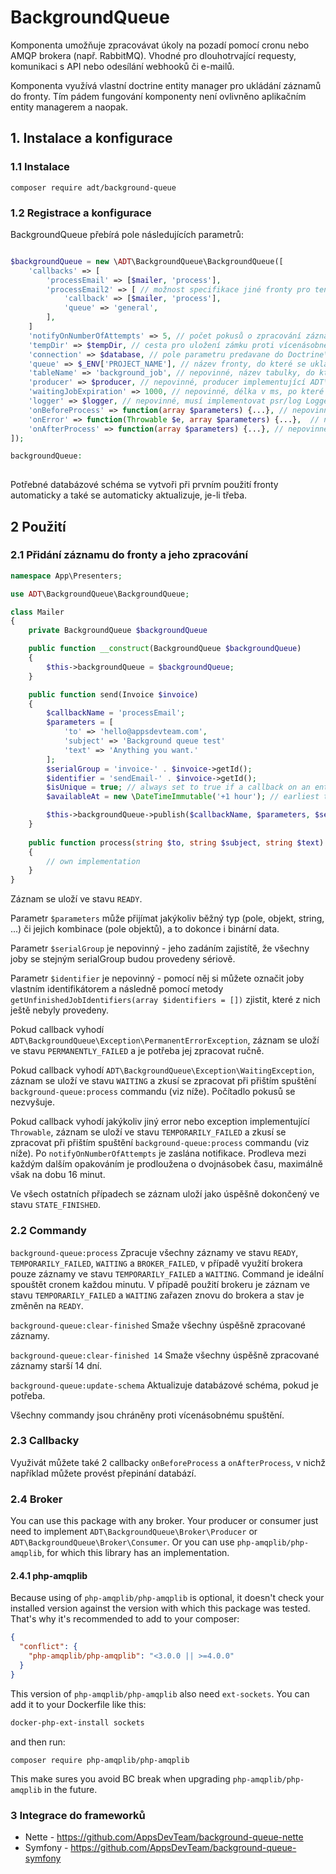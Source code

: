 # BackgroundQueue

Komponenta umožňuje zpracovávat úkoly na pozadí pomocí cronu nebo AMQP brokera (např. RabbitMQ). Vhodné pro dlouhotrvající requesty, komunikaci s API nebo odesílání webhooků či e-mailů.

Komponenta využívá vlastní doctrine entity manager pro ukládání záznamů do fronty. Tím pádem fungování komponenty není ovlivněno aplikačním entity managerem a naopak.

## 1. Instalace a konfigurace

### 1.1 Instalace
```
composer require adt/background-queue
```

### 1.2 Registrace a konfigurace

BackgroundQueue přebírá pole následujících parametrů:

```php

$backgroundQueue = new \ADT\BackgroundQueue\BackgroundQueue([
	'callbacks' => [
		'processEmail' => [$mailer, 'process'],
		'processEmail2' => [ // možnost specifikace jiné fronty pro tento callback
			'callback' => [$mailer, 'process'],
			'queue' => 'general',
		],
	]
	'notifyOnNumberOfAttempts' => 5, // počet pokusů o zpracování záznamu před zalogováním
	'tempDir' => $tempDir, // cesta pro uložení zámku proti vícenásobnému spuštění commandu
	'connection' => $database, // pole parametru predavane do Doctrine\Dbal\Connection nebo DSN
	'queue' => $_ENV['PROJECT_NAME'], // název fronty, do které se ukládají a ze které se vybírají záznamy
	'tableName' => 'background_job', // nepovinné, název tabulky, do které se budou ukládat jednotlivé joby
	'producer' => $producer, // nepovinné, producer implementující ADT\BackgroundQueue\Broker\Producer
	'waitingJobExpiration' => 1000, // nepovinné, délka v ms, po které se job pokusí znovu provést, když čeká na dokončení předchozího
	'logger' => $logger, // nepovinné, musí implementovat psr/log LoggerInterface
	'onBeforeProcess' => function(array $parameters) {...}, // nepovinné
	'onError' => function(Throwable $e, array $parameters) {...},  // nepovinné
	'onAfterProcess' => function(array $parameters) {...}, // nepovinné
]);

backgroundQueue:
	
```

Potřebné databázové schéma se vytvoři při prvním použití fronty automaticky a také se automaticky aktualizuje, je-li třeba.

## 2 Použití

### 2.1 Přidání záznamu do fronty a jeho zpracování

```php
namespace App\Presenters;

use ADT\BackgroundQueue\BackgroundQueue;

class Mailer
{
    private BackgroundQueue $backgroundQueue

    public function __construct(BackgroundQueue $backgroundQueue)
    {
        $this->backgroundQueue = $backgroundQueue;
    }

	public function send(Invoice $invoice) 
	{
		$callbackName = 'processEmail';
		$parameters = [
			'to' => 'hello@appsdevteam.com',
			'subject' => 'Background queue test'
			'text' => 'Anything you want.'
		];
		$serialGroup = 'invoice-' . $invoice->getId();
		$identifier = 'sendEmail-' . $invoice->getId();
		$isUnique = true; // always set to true if a callback on an entity should be performed only once, regardless of how it can happen that it is added to your queue twice
		$availableAt = new \DateTimeImmutable('+1 hour'); // earliest time when the record should be processed

		$this->backgroundQueue->publish($callbackName, $parameters, $serialGroup, $identifier, $isUnique, $availableAt);
	}
	
	public function process(string $to, string $subject, string $text) 
	{
	    // own implementation
	}
}
```

Záznam se uloží ve stavu `READY`.

Parametr `$parameters` může přijímat jakýkoliv běžný typ (pole, objekt, string, ...) či jejich kombinace (pole objektů), a to dokonce i binární data.

Parametr `$serialGroup` je nepovinný - jeho zadáním zajistítě, že všechny joby se stejným serialGroup budou provedeny sériově.

Parametr `$identifier` je nepovinný - pomocí něj si můžete označit joby vlastním identifikátorem a následně pomocí metody `getUnfinishedJobIdentifiers(array $identifiers = [])` zjistit, které z nich ještě nebyly provedeny.

Pokud callback vyhodí `ADT\BackgroundQueue\Exception\PermanentErrorException`, záznam se uloží ve stavu `PERMANENTLY_FAILED` a je potřeba jej zpracovat ručně.

Pokud callback vyhodí `ADT\BackgroundQueue\Exception\WaitingException`, záznam se uloží ve stavu `WAITING` a zkusí se zpracovat při přištím spuštění `background-queue:process` commandu (viz níže). Počítadlo pokusů se nezvyšuje.

Pokud callback vyhodí jakýkoliv jiný error nebo exception implementující `Throwable`, záznam se uloží ve stavu `TEMPORARILY_FAILED` a zkusí se zpracovat při přištím spuštění `background-queue:process` commandu (viz níže). Po `notifyOnNumberOfAttempts` je zaslána notifikace. Prodleva mezi každým dalším opakováním je prodloužena o dvojnásobek času, maximálně však na dobu 16 minut.

Ve všech ostatních případech se záznam uloží jako úspěšně dokončený ve stavu `STATE_FINISHED`.

### 2.2 Commandy

`background-queue:process` Zpracuje všechny záznamy ve stavu `READY`, `TEMPORARILY_FAILED`, `WAITING` a `BROKER_FAILED`, v případě využití brokera pouze záznamy ve stavu `TEMPORARILY_FAILED` a `WAITING`. Command je ideální spouštět cronem každou minutu. V případě použití brokeru je záznam ve stavu `TEMPORARILY_FAILED` a `WAITING` zařazen znovu do brokera a stav je změněn na `READY`.

`background-queue:clear-finished` Smaže všechny úspěšně zpracované záznamy.

`background-queue:clear-finished 14` Smaže všechny úspěšně zpracované záznamy starší 14 dní.

`background-queue:update-schema` Aktualizuje databázové schéma, pokud je potřeba.

Všechny commandy jsou chráněny proti vícenásobnému spuštění.

### 2.3 Callbacky

Využivát můžete také 2 callbacky `onBeforeProcess` a `onAfterProcess`, v nichž například můžete provést přepinání databází.

### 2.4 Broker

You can use this package with any broker. Your producer or consumer just need to implement `ADT\BackgroundQueue\Broker\Producer` or `ADT\BackgroundQueue\Broker\Consumer`. Or you can use `php-amqplib/php-amqplib`, for which this library has an implementation.

#### 2.4.1 php-amqplib

Because using of `php-amqplib/php-amqplib` is optional, it doesn't check your installed version against the version with which this package was tested. That's why it's recommended to add to your composer:

```json
{
  "conflict": {
    "php-amqplib/php-amqplib": "<3.0.0 || >=4.0.0"
  }
}
```

This version of `php-amqplib/php-amqplib` also need `ext-sockets`. You can add it to your Dockerfile like this:

```Dockerfile
docker-php-ext-install sockets
```

and then run:

```
composer require php-amqplib/php-amqplib
```

This make sures you avoid BC break when upgrading `php-amqplib/php-amqplib` in the future.

### 3 Integrace do frameworků

- Nette - https://github.com/AppsDevTeam/background-queue-nette
- Symfony - https://github.com/AppsDevTeam/background-queue-symfony

